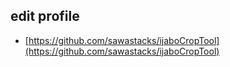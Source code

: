 ## edit profile

- [https://github.com/sawastacks/ijaboCropTool](https://github.com/sawastacks/ijaboCropTool)